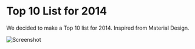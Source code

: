 Top 10 List for 2014
====================

We decided to make a Top 10 list for 2014. Inspired from Material Design.

![Screenshot](http://i.imgur.com/b4EqEQQ.png)
